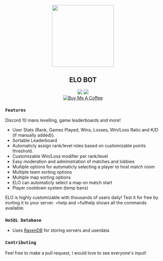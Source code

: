 <p align="center">
   <img src="https://cdn.discordapp.com/avatars/430842226306842634/784e1dfb680260a19afc0c1e5e989788.png?size=512" width="200" />
<h2 align="center">ELO BOT</h2>
<p align="center">
   <a href="https://discord.me/passive"><img src="https://img.shields.io/badge/Invite-PassiveModding-7289DA.svg?longCache=true&style=flat-square&logo=discord"/></a>
   <a href="https://discordapp.com/oauth2/authorize?client_id=430842226306842634&scope=bot&permissions=2146958591"><img src="https://img.shields.io/badge/Invite-PassiveBOT-7289DA.svg?longCache=true&style=flat-square&logo=discord"/></a>
   <br/>
   <a href="https://www.buymeacoffee.com/Passive" target="_blank"><img src="https://www.buymeacoffee.com/assets/img/custom_images/black_img.png" alt="Buy Me A Coffee" style="height: auto !important;width: auto !important;" ></a>
</p>
</p>

### `Features`
Discord 10 mans levelling, game leaderboards and more!

* User Stats (Rank, Games Played, Wins, Losses, Win/Loss Ratio and K/D (if manually added)).
* Sortable Leaderboard
* Automaticly assign rank/level roles based on customizable points threshold.
* Customizable Win/Loss modifier per rank/level
* Easy moderation and administration of matches and lobbies
* Multiple options for automaticly selecting a player to host match room
* Multiple team sorting options
* Multiple map sorting options
* ELO can automaticly select a map on match start
* Player cooldown system (temp bans)

ELO is highly customizable with thousands of users daily!
Test it for free by inviting it to your server.
=help and =fullhelp shows all the commands available.

### `NoSQL Database`
* Uses <a href="https://ravendb.net">RavenDB</a> for storing servers and userdata

### `Contributing`
Feel free to make a pull request, I would love to see everyone's input!
